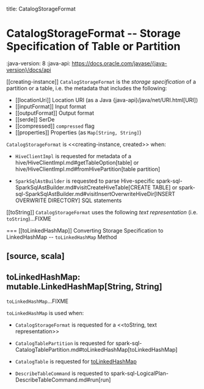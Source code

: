 title: CatalogStorageFormat

# CatalogStorageFormat -- Storage Specification of Table or Partition

:java-version: 8
:java-api: https://docs.oracle.com/javase/{java-version}/docs/api

[[creating-instance]]
`CatalogStorageFormat` is the *storage specification* of a partition or a table, i.e. the metadata that includes the following:

* [[locationUri]] Location URI (as a Java {java-api}/java/net/URI.html[URI])
* [[inputFormat]] Input format
* [[outputFormat]] Output format
* [[serde]] SerDe
* [[compressed]] `compressed` flag
* [[properties]] Properties (as `Map[String, String]`)

`CatalogStorageFormat` is <<creating-instance, created>> when:

* `HiveClientImpl` is requested for metadata of a hive/HiveClientImpl.md#getTableOption[table] or hive/HiveClientImpl.md#fromHivePartition[table partition]

* `SparkSqlAstBuilder` is requested to parse Hive-specific spark-sql-SparkSqlAstBuilder.md#visitCreateHiveTable[CREATE TABLE] or spark-sql-SparkSqlAstBuilder.md#visitInsertOverwriteHiveDir[INSERT OVERWRITE DIRECTORY] SQL statements

[[toString]]
`CatalogStorageFormat` uses the following *text representation* (i.e. `toString`)...FIXME

=== [[toLinkedHashMap]] Converting Storage Specification to LinkedHashMap -- `toLinkedHashMap` Method

[source, scala]
----
toLinkedHashMap: mutable.LinkedHashMap[String, String]
----

`toLinkedHashMap`...FIXME

`toLinkedHashMap` is used when:

* `CatalogStorageFormat` is requested for a <<toString, text representation>>

* `CatalogTablePartition` is requested for spark-sql-CatalogTablePartition.md#toLinkedHashMap[toLinkedHashMap]

* `CatalogTable` is requested for [toLinkedHashMap](CatalogTable.md#toLinkedHashMap)

* `DescribeTableCommand` is requested to spark-sql-LogicalPlan-DescribeTableCommand.md#run[run]
